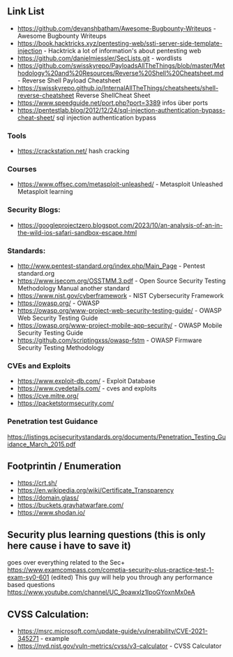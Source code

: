 ## Link List
- https://github.com/devanshbatham/Awesome-Bugbounty-Writeups - Awesome Bugbounty Writeups
- https://book.hacktricks.xyz/pentesting-web/ssti-server-side-template-injection - Hacktrick a lot of information's about pentesting web
- https://github.com/danielmiessler/SecLists.git - wordlists
- https://github.com/swisskyrepo/PayloadsAllTheThings/blob/master/Methodology%20and%20Resources/Reverse%20Shell%20Cheatsheet.md - Reverse Shell Payload Cheatsheet
- https://swisskyrepo.github.io/InternalAllTheThings/cheatsheets/shell-reverse-cheatsheet Reverse ShellCheat Sheet
- https://www.speedguide.net/port.php?port=3389 infos über ports
- https://pentestlab.blog/2012/12/24/sql-injection-authentication-bypass-cheat-sheet/ sql injection authentication bypass

### Tools
- https://crackstation.net/ hash cracking
### Courses
- https://www.offsec.com/metasploit-unleashed/ - Metasploit Unleashed Metasploit learning

### Security Blogs:
- https://googleprojectzero.blogspot.com/2023/10/an-analysis-of-an-in-the-wild-ios-safari-sandbox-escape.html

### Standards:
- http://www.pentest-standard.org/index.php/Main_Page - Pentest standard.org
- https://www.isecom.org/OSSTMM.3.pdf - Open Source Security Testing Methodology Manual another standard
- https://www.nist.gov/cyberframework - NIST Cybersecurity Framework
- https://owasp.org/ - OWASP
- https://owasp.org/www-project-web-security-testing-guide/ - OWASP Web Security Testing Guide
- https://owasp.org/www-project-mobile-app-security/ - OWASP Mobile Security Testing Guide
- https://github.com/scriptingxss/owasp-fstm - OWASP Firmware Security Testing Methodology

### CVEs and Exploits
- https://www.exploit-db.com/ - Exploit Database
- https://www.cvedetails.com/ - cves and exploits
- https://cve.mitre.org/
- https://packetstormsecurity.com/

### Penetration test Guidance
https://listings.pcisecuritystandards.org/documents/Penetration_Testing_Guidance_March_2015.pdf

## Footprintin / Enumeration
- https://crt.sh/
- https://en.wikipedia.org/wiki/Certificate_Transparency
- https://domain.glass/
- https://buckets.grayhatwarfare.com/
- https://www.shodan.io/


## Security plus learning questions (this is only here cause i have to save it)
goes over everything related to the Sec+ 
https://www.examcompass.com/comptia-security-plus-practice-test-1-exam-sy0-601 (edited)
This guy will help you through any performance based questions
https://www.youtube.com/channel/UC_9oawxlz1IpoGYoxnMx0eA 

## CVSS Calculation:
- https://msrc.microsoft.com/update-guide/vulnerability/CVE-2021-345271 - example
- https://nvd.nist.gov/vuln-metrics/cvss/v3-calculator - CVSS Calculator
